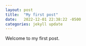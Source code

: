 ```yaml
---
layout: post
title:  "My first post"
date:   2022-12-01 22:38:22 -0500
categories: jekyll update
---
```

Welcome to my first post.